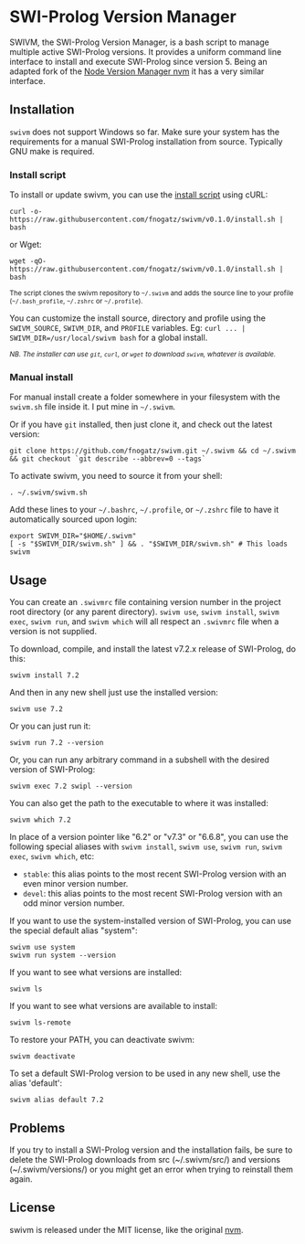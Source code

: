 # SWI-Prolog Version Manager

SWIVM, the SWI-Prolog Version Manager, is a bash script to manage multiple active SWI-Prolog versions. It provides a uniform command line interface to install and execute SWI-Prolog since version 5. Being an adapted fork of the [Node Version Manager nvm](https://github.com/creationix/nvm) it has a very similar interface.

## Installation

`swivm` does not support Windows so far. Make sure your system has the requirements for a manual SWI-Prolog installation from source. Typically GNU make is required.

### Install script

To install or update swivm, you can use the [install script](https://github.com/fnogatz/swivm/blob/v0.1.0/install.sh) using cURL:

    curl -o- https://raw.githubusercontent.com/fnogatz/swivm/v0.1.0/install.sh | bash

or Wget:

    wget -qO- https://raw.githubusercontent.com/fnogatz/swivm/v0.1.0/install.sh | bash

<sub>The script clones the swivm repository to `~/.swivm` and adds the source line to your profile (`~/.bash_profile`, `~/.zshrc` or `~/.profile`).</sub>

You can customize the install source, directory and profile using the `SWIVM_SOURCE`, `SWIVM_DIR`, and `PROFILE` variables.
Eg: `curl ... | SWIVM_DIR=/usr/local/swivm bash` for a global install.

<sub>*NB. The installer can use `git`, `curl`, or `wget` to download `swivm`, whatever is available.*</sub>

### Manual install

For manual install create a folder somewhere in your filesystem with the `swivm.sh` file inside it. I put mine in `~/.swivm`.

Or if you have `git` installed, then just clone it, and check out the latest version:

    git clone https://github.com/fnogatz/swivm.git ~/.swivm && cd ~/.swivm && git checkout `git describe --abbrev=0 --tags`

To activate swivm, you need to source it from your shell:

    . ~/.swivm/swivm.sh

Add these lines to your `~/.bashrc`, `~/.profile`, or `~/.zshrc` file to have it automatically sourced upon login:

    export SWIVM_DIR="$HOME/.swivm"
    [ -s "$SWIVM_DIR/swivm.sh" ] && . "$SWIVM_DIR/swivm.sh" # This loads swivm

## Usage

You can create an `.swivmrc` file containing version number in the project root directory (or any parent directory).
`swivm use`, `swivm install`, `swivm exec`, `swivm run`, and `swivm which` will all respect an `.swivmrc` file when a version is not supplied.

To download, compile, and install the latest v7.2.x release of SWI-Prolog, do this:

    swivm install 7.2

And then in any new shell just use the installed version:

    swivm use 7.2

Or you can just run it:

    swivm run 7.2 --version

Or, you can run any arbitrary command in a subshell with the desired version of SWI-Prolog:

    swivm exec 7.2 swipl --version

You can also get the path to the executable to where it was installed:

    swivm which 7.2

In place of a version pointer like "6.2" or "v7.3" or "6.6.8", you can use the following special aliases with `swivm install`, `swivm use`, `swivm run`, `swivm exec`, `swivm which`, etc:

 - `stable`: this alias points to the most recent SWI-Prolog version with an even minor version number.
 - `devel`: this alias points to the most recent SWI-Prolog version with an odd minor version number.

If you want to use the system-installed version of SWI-Prolog, you can use the special default alias "system":

    swivm use system
    swivm run system --version

If you want to see what versions are installed:

    swivm ls

If you want to see what versions are available to install:

    swivm ls-remote

To restore your PATH, you can deactivate swivm:

    swivm deactivate

To set a default SWI-Prolog version to be used in any new shell, use the alias 'default':

    swivm alias default 7.2

## Problems

If you try to install a SWI-Prolog version and the installation fails, be sure to delete the SWI-Prolog downloads from src (~/.swivm/src/) and versions (~/.swivm/versions/) or you might get an error when trying to reinstall them again.

## License

swivm is released under the MIT license, like the original [nvm](https://github.com/creationix/nvm).

